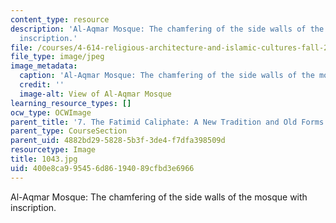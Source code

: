 ```yaml
---
content_type: resource
description: 'Al-Aqmar Mosque: The chamfering of the side walls of the mosque with
  inscription.'
file: /courses/4-614-religious-architecture-and-islamic-cultures-fall-2002/400e8ca995456d86194089cfbd3e6966_1043.jpg
file_type: image/jpeg
image_metadata:
  caption: 'Al-Aqmar Mosque: The chamfering of the side walls of the mosque with inscription.'
  credit: ''
  image-alt: View of Al-Aqmar Mosque
learning_resource_types: []
ocw_type: OCWImage
parent_title: '7. The Fatimid Caliphate: A New Tradition and Old Forms'
parent_type: CourseSection
parent_uid: 4882bd29-5828-5b3f-3de4-f7dfa398509d
resourcetype: Image
title: 1043.jpg
uid: 400e8ca9-9545-6d86-1940-89cfbd3e6966
---
```

Al-Aqmar Mosque: The chamfering of the side walls of the mosque with inscription.


